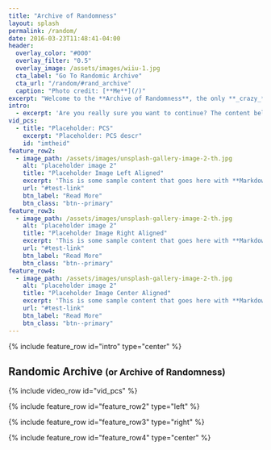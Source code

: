 ```yaml
---
title: "Archive of Randomness"
layout: splash
permalink: /random/
date: 2016-03-23T11:48:41-04:00
header:
  overlay_color: "#000"
  overlay_filter: "0.5"
  overlay_image: /assets/images/wiiu-1.jpg
  cta_label: "Go To Randomic Archive"
  cta_url: "/random/#rand_archive"
  caption: "Photo credit: [**Me**](/)"
excerpt: "Welcome to the **Archive of Randomness**, the only **_crazy_** archive of this site."
intro: 
  - excerpt: 'Are you really sure you want to continue? The content below is not suitable for babies under `9999` years of age.'
vid_pcs:
  - title: "Placeholder: PCS"
    excerpt: "Placeholder: PCS descr"
    id: "imtheid"
feature_row2:
  - image_path: /assets/images/unsplash-gallery-image-2-th.jpg
    alt: "placeholder image 2"
    title: "Placeholder Image Left Aligned"
    excerpt: 'This is some sample content that goes here with **Markdown** formatting. Left aligned with `type="left"`'
    url: "#test-link"
    btn_label: "Read More"
    btn_class: "btn--primary"
feature_row3:
  - image_path: /assets/images/unsplash-gallery-image-2-th.jpg
    alt: "placeholder image 2"
    title: "Placeholder Image Right Aligned"
    excerpt: 'This is some sample content that goes here with **Markdown** formatting. Right aligned with `type="right"`'
    url: "#test-link"
    btn_label: "Read More"
    btn_class: "btn--primary"
feature_row4:
  - image_path: /assets/images/unsplash-gallery-image-2-th.jpg
    alt: "placeholder image 2"
    title: "Placeholder Image Center Aligned"
    excerpt: 'This is some sample content that goes here with **Markdown** formatting. Centered with `type="center"`'
    url: "#test-link"
    btn_label: "Read More"
    btn_class: "btn--primary"
---
```


{% include feature_row id="intro" type="center" %}

<h2 id="rand_archive">Randomic Archive <small>(or Archive of Randomness)</small></h2>

{% include video_row
id="vid_pcs" %}

{% include feature_row id="feature_row2" type="left" %}

{% include feature_row id="feature_row3" type="right" %}

{% include feature_row id="feature_row4" type="center" %}
